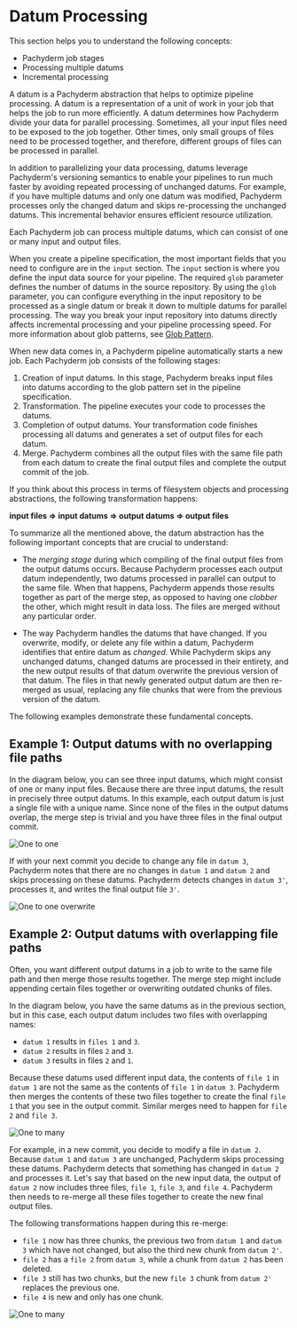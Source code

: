 # Datum Processing

This section helps you to understand the following
concepts:

* Pachyderm job stages
* Processing multiple datums
* Incremental processing

A datum is a Pachyderm abstraction that helps to optimize
pipeline processing. A datum is a representation of a unit
of work in your job that helps the job to run more efficiently.
A datum determines how Pachyderm divide your data
for parallel processing. Sometimes, all your input
files need to be exposed to the job together. Other times, only
small groups of files need to be processed together, and
therefore, different groups of files can be processed in parallel.

In addition to parallelizing your data processing, datums leverage
Pachyderm's versioning semantics to enable your pipelines to run much
faster by avoiding repeated processing of unchanged datums. For example,
if you have multiple datums and only one datum was modified,
Pachyderm processes only the changed datum and skips re-processing
the unchanged datums. This incremental
behavior ensures efficient resource utilization.

Each Pachyderm job can process multiple datums, which can consist
of one or many input and output files.

When you create a pipeline specification, the most important
fields that you need to configure are in the `input` section.
The `input` section is where you define the input data source for
your pipeline. The required `glob`
parameter defines the number of datums in the source
repository. By using the `glob` parameter, you can configure
everything in the input repository
to be processed as a single datum or break it down to multiple
datums for parallel processing. The way you break your input repository
into datums directly affects incremental processing and your pipeline
processing speed.
For more information about glob patterns, see
[Glob Pattern](glob-pattern.html).

When new data comes in, a Pachyderm pipeline automatically
starts a new job. Each Pachyderm job consists of the
following stages:

1. Creation of input datums. In this stage, Pachyderm breaks
input files into datums according to the glob pattern set
in the pipeline specification.
1. Transformation. The pipeline executes your code to processes the
datums.
1. Completion of output datums. Your transformation code finishes
processing all datums and generates a set of output files for each datum.
1. Merge. Pachyderm combines all the output files with the same file path
from each datum to create the final output files and complete the output
commit of the job.

If you think about this process in terms of filesystem objects and
processing abstractions, the following transformation happens:

**input files => input datums => output datums => output files**

To summarize all the mentioned above, the datum abstraction has the
following important concepts that are crucial to understand:

* The *merging stage* during which compiling of the final output files from
the output datums occurs. Because Pachyderm processes each output
datum independently, two datums processed in parallel can
output to the same file. When that happens, Pachyderm appends those
results together as part of the merge step, as opposed to having one
*clobber* the other, which might result in data loss. The files are merged
without any particular order.

* The way Pachyderm handles the datums that have changed. If you
overwrite, modify, or delete any file within a datum, Pachyderm identifies
that entire datum as *changed*. While Pachyderm skips any unchanged datums,
changed datums are processed in their entirety, and the new output results
of that datum overwrite the previous version of that datum. The files in
that newly generated output datum are then re-merged as usual, replacing
any file chunks that were from the previous version of the datum.

The following examples demonstrate these fundamental concepts.

## Example 1: Output datums with no overlapping file paths

In the diagram below, you can see three input datums, which might consist of
one or many input files. Because there are three input datums, the result in
precisely three output datums. In this example, each output datum is
just a single file with a unique name. Since none of the files in the output
datums overlap, the merge step is trivial and you have three files in the
final output commit.

![One to one](../../../images/d_datum_processing_one_to_one.svg)

If with your next commit you decide to change any file in `datum 3`,
Pachyderm notes that there are no changes in `datum 1` and
`datum 2` and skips processing on these datums. Pachyderm detects changes in
`datum 3'`, processes it, and writes the final output file `3'`.

![One to one overwrite](../../../images/d_datum_processing_one_to_one_overwrite.svg)

## Example 2: Output datums with overlapping file paths

Often, you want different output datums in a job to write to the same file
path and then merge those results together. The merge step might include appending
certain files together or overwriting outdated chunks of files.

In the diagram below, you have the same datums as in the previous section,
but in this case, each output datum includes two files with overlapping names:

- `datum 1` results in `files 1` and `3`.
- `datum 2` results in files `2` and `3`.
- `datum 3` results in files `2` and `1`.

Because these datums used different input data, the contents of `file 1` in
`datum 1` are not the same as the contents of `file 1` in `datum 3`.
Pachyderm then merges the contents of these two files together to create the
final `file 1` that you see in the output commit. Similar merges need
to happen for `file 2` and `file 3`.

![One to many](../../../images/d_datum_processing_one_to_many.svg)

For example, in a new commit, you decide to modify a file in `datum 2`.
Because `datum 1` and `datum 3` are
unchanged, Pachyderm skips processing these datums. Pachyderm detects
that something has changed in `datum 2` and processes it. Let's say that
based on the new input data, the output of `datum 2` now includes
three files, `file 1`, `file 3`, and `file 4`. Pachyderm then needs to
re-merge all these files together to create the new final output files.

The following transformations happen during this re-merge:

* `file 1` now has three chunks, the previous two from `datum 1` and `datum 3`
which have not changed, but also the third new chunk from `datum 2'`.
* `file 2` has a `file 2` from `datum 3`, while a chunk from `datum 2` has
been deleted.
* `file 3` still has two chunks, but the new `file 3` chunk from `datum 2'`
replaces the previous one.
* `file 4` is new and only has one chunk.

![One to many](../../../images/d_datum_processing_one_to_many_overwrite.svg)

